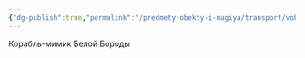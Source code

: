 ```yaml
---
{"dg-publish":true,"permalink":"/predmety-obekty-i-magiya/transport/vobbegong/","dgPassFrontmatter":true}
---
```



Корабль-мимик Белой Бороды